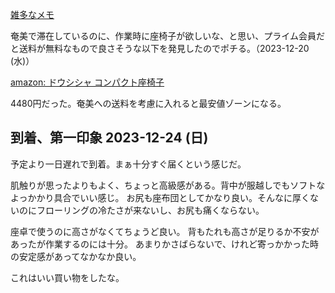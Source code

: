 [雑多なメモ](%E9%9B%91%E5%A4%9A%E3%81%AA%E3%83%A1%E3%83%A2)

奄美で滞在しているのに、作業時に座椅子が欲しいな、と思い、プライム会員だと送料が無料なもので良さそうな以下を発見したのでポチる。（2023-12-20 (水)）

[amazon: ドウシシャ コンパクト座椅子](https://amzn.to/3TCCKcp)

4480円だった。奄美への送料を考慮に入れると最安値ゾーンになる。

## 到着、第一印象 2023-12-24 (日)

予定より一日遅れで到着。まぁ十分すぐ届くという感じだ。

肌触りが思ったよりもよく、ちょっと高級感がある。背中が服越しでもソフトなよっかかり具合でいい感じ。
お尻も座布団としてかなり良い。そんなに厚くないのにフローリングの冷たさが来ないし、お尻も痛くならない。

座卓で使うのに高さがなくてちょうど良い。
背もたれも高さが足りるか不安があったが作業するのには十分。
あまりかさばらないで、けれど寄っかかった時の安定感があってなかなか良い。

これはいい買い物をしたな。